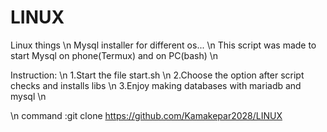 # LINUX
Linux things \n
Mysql installer for different os... \n
This script was made to start Mysql on phone(Termux) and on PC(bash) \n

 Instruction: \n
1.Start the file start.sh \n
2.Choose the option after script checks and installs libs \n
3.Enjoy making databases with mariadb and mysql \n

\n command :git clone https://github.com/Kamakepar2028/LINUX
